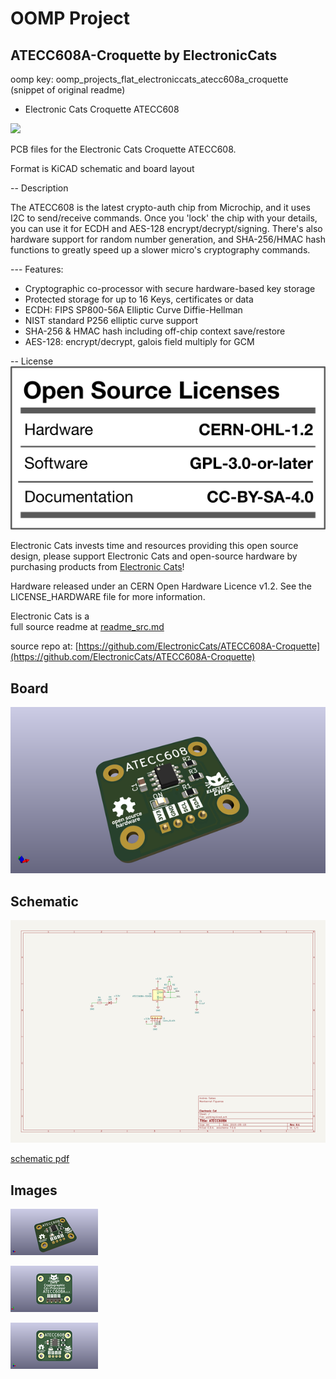 # OOMP Project  
## ATECC608A-Croquette  by ElectronicCats  
  
oomp key: oomp_projects_flat_electroniccats_atecc608a_croquette  
(snippet of original readme)  
  
- Electronic Cats Croquette ATECC608  
<a href="https://electroniccats.com/store/atecc608a-croquette/">  
  <img src="https://electroniccats.com/wp-content/uploads/badge_store.png" height="104" />  
</a>  
  
  
PCB files for the Electronic Cats Croquette ATECC608.   
  
Format is KiCAD schematic and board layout  
  
-- Description  
  
The ATECC608 is the latest crypto-auth chip from Microchip, and it uses I2C to send/receive commands. Once you 'lock' the chip with your details, you can use it for ECDH and AES-128 encrypt/decrypt/signing. There's also hardware support for random number generation, and SHA-256/HMAC hash functions to  greatly speed up a slower micro's cryptography commands.  
  
--- Features:  
- Cryptographic co-processor with secure hardware-based key storage  
- Protected storage for up to 16 Keys, certificates or data  
- ECDH: FIPS SP800-56A Elliptic Curve Diffie-Hellman  
- NIST standard P256 elliptic curve support  
- SHA-256 & HMAC hash including off-chip context save/restore  
- AES-128: encrypt/decrypt, galois field multiply for GCM  
  
-- License  
![OpenSourceLicense](https://github.com/ElectronicCats/AjoloteBoard/raw/master/OpenSourceLicense.png)  
  
  
Electronic Cats invests time and resources providing this open source design, please support Electronic Cats and open-source hardware by purchasing products from [Electronic Cats](https://www.electroniccats.com)!  
  
Hardware released under an CERN Open Hardware Licence v1.2. See the LICENSE_HARDWARE file for more information.  
  
Electronic Cats is a   
  full source readme at [readme_src.md](readme_src.md)  
  
source repo at: [https://github.com/ElectronicCats/ATECC608A-Croquette](https://github.com/ElectronicCats/ATECC608A-Croquette)  
## Board  
  
[![working_3d.png](working_3d_600.png)](working_3d.png)  
## Schematic  
  
[![working_schematic.png](working_schematic_600.png)](working_schematic.png)  
  
[schematic pdf](working_schematic.pdf)  
## Images  
  
[![working_3d.png](working_3d_140.png)](working_3d.png)  
  
[![working_3d_back.png](working_3d_back_140.png)](working_3d_back.png)  
  
[![working_3d_front.png](working_3d_front_140.png)](working_3d_front.png)  

